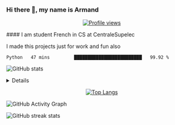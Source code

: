 ### Hi there 👋, my name is Armand          
<p align=center>
  <a href="https://gpvc.arturio.dev/Armand-Morin"><img  src="https://gpvc.arturio.dev/Armand-Morin" alt="Profile views"></a>
</p>
#### I am student French in CS at CentraleSupelec

I made this projects just for work and fun also 


<!--START_SECTION:waka-->
```text
Python   47 mins         █████████████████████████   99.92 % 
```
<!--END_SECTION:waka-->



![GitHub stats](https://github-readme-stats.vercel.app/api?username=Armand-Morin&show_icons=true&count_private=true&theme=radical)
<details>
  [![Top Langs](https://github-readme-stats.vercel.app/api/top-langs/?username=Armand-Morin)](https://github.com/anuraghazra/github-readme-stats&theme=radical)
</details>

<p align=center>
  <a href="https://github-readme-stats.vercel.app/api/top-langs/?username=Armand-Morin"><img  src="https://github.com/anuraghazra/github-readme-stats&theme=radical" alt="Top Langs"></a>
</p>


![GitHub Activity Graph](https://activity-graph.herokuapp.com/graph?username=Armand-Morin&theme=radical)  

![GitHub streak stats](https://github-readme-streak-stats.herokuapp.com/?user=Armand-Morin&theme=radical)  
